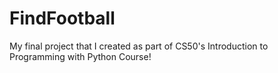 # FindFootball
My final project that I created as part of CS50's Introduction to Programming with Python Course!
